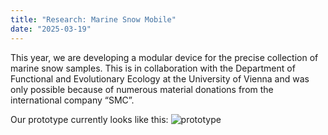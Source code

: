 ```yaml
---
title: "Research: Marine Snow Mobile"
date: "2025-03-19"
---
```


This year, we are developing a modular device for the precise collection of marine snow samples.
This is in collaboration with the Department of Functional and Evolutionary Ecology at the University of Vienna and was only possible because of numerous material donations from the international company “SMC”.

Our prototype currently looks like this:
![prototype](prototyp.jpg)
